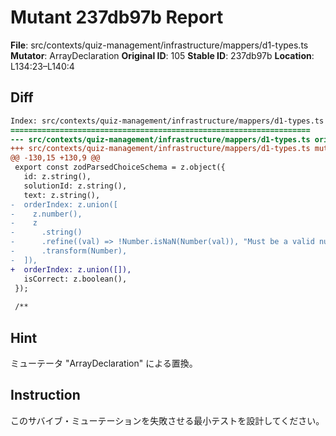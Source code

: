 # Mutant 237db97b Report

**File**: src/contexts/quiz-management/infrastructure/mappers/d1-types.ts
**Mutator**: ArrayDeclaration
**Original ID**: 105
**Stable ID**: 237db97b
**Location**: L134:23–L140:4

## Diff

```diff
Index: src/contexts/quiz-management/infrastructure/mappers/d1-types.ts
===================================================================
--- src/contexts/quiz-management/infrastructure/mappers/d1-types.ts	original
+++ src/contexts/quiz-management/infrastructure/mappers/d1-types.ts	mutated #105
@@ -130,15 +130,9 @@
 export const zodParsedChoiceSchema = z.object({
   id: z.string(),
   solutionId: z.string(),
   text: z.string(),
-  orderIndex: z.union([
-    z.number(),
-    z
-      .string()
-      .refine((val) => !Number.isNaN(Number(val)), "Must be a valid number")
-      .transform(Number),
-  ]),
+  orderIndex: z.union([]),
   isCorrect: z.boolean(),
 });
 
 /**
```

## Hint

ミューテータ "ArrayDeclaration" による置換。

## Instruction

このサバイブ・ミューテーションを失敗させる最小テストを設計してください。